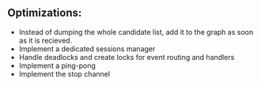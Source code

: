 ## Optimizations:

- Instead of dumping the whole candidate list, add it to the graph as soon as it is recieved.
- Implement a dedicated sessions manager
- Handle deadlocks and create locks for event routing and handlers
- Implement a ping-pong
- Implement the stop channel